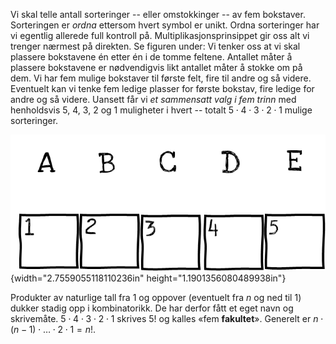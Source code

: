 
Vi skal telle antall sorteringer -- eller omstokkinger -- av fem
bokstaver. Sorteringen er *ordna* ettersom hvert symbol er unikt. Ordna
sorteringer har vi egentlig allerede full kontroll på.
Multiplikasjonsprinsippet gir oss alt vi trenger nærmest på direkten. Se
figuren under: Vi tenker oss at vi skal plassere bokstavene én etter én
i de tomme feltene. Antallet måter å plassere bokstavene er nødvendigvis
likt antallet måter å stokke om på dem. Vi har fem mulige bokstaver til
første felt, fire til andre og så videre. Eventuelt kan vi tenke fem
ledige plasser for første bokstav, fire ledige for andre og så videre.
Uansett får vi *et sammensatt valg i fem trinn* med henholdsvis $5$,
$4$, $3$, $2$ og $1$ muligheter i hvert -- totalt
$5 \cdot 4 \cdot 3 \cdot 2 \cdot 1$ mulige sorteringer.

![](../media/media/image115.png){width="2.7559055118110236in"
height="1.1901356080489938in"}

Produkter av naturlige tall fra $1$ og oppover (eventuelt fra $n$ og ned
til $1$) dukker stadig opp i kombinatorikk. De har derfor fått et eget
navn og skrivemåte. $5 \cdot 4 \cdot 3 \cdot 2 \cdot 1$ skrives $5!$ og
kalles «fem **fakultet**». Generelt er
$n \cdot (n - 1) \cdot \ldots \cdot 2 \cdot 1 = n!$.